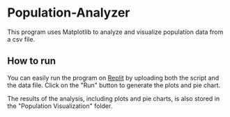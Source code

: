 # Population-Analyzer
This program uses Matplotlib to analyze and visualize population data from a csv file. 

## How to run
You can easily run the program on [Replit](https://replit.com/) by uploading both the script and the data file. Click on the "Run" button to generate the plots and pie chart.

The results of the analysis, including plots and pie charts, is also stored in the "Population Visualization" folder.
